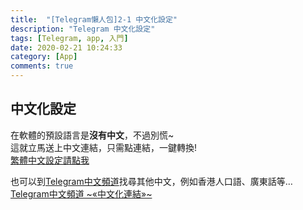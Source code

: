 ```yaml
---
title:  "[Telegram懶人包]2-1 中文化設定"
description: "Telegram 中文化設定"
tags: [Telegram, app, 入門]
date: 2020-02-21 10:24:33
category: [App]
comments: true
---
```



## 中文化設定
在軟體的預設語言是**沒有中文**，不過別慌~  
這就立馬送上中文連結，只需點連結，一鍵轉換!  
[繁體中文設定請點我](https://t.me/setlanguage/taiwan)  
  
也可以到[Telegram中文頻道](https://t.me/Tele_zh_TW)找尋其他中文，例如香港人口語、廣東話等…  
[Telegram中文頻道 \~«中文化連結»\~](https://t.me/Tele_zh_TW/423)  